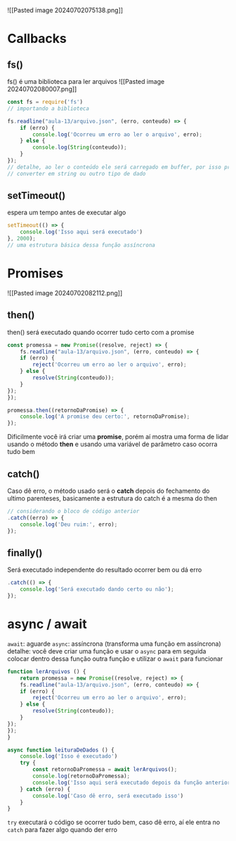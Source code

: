 ![[Pasted image 20240702075138.png]]

# Callbacks

## fs()
fs() é uma biblioteca para ler arquivos
![[Pasted image 20240702080007.png]]

```jsx
const fs = require('fs')
// importando a biblioteca

fs.readline("aula-13/arquivo.json", (erro, conteudo) => {
	if (erro) {
		console.log('Ocorreu um erro ao ler o arquivo', erro);
	} else {
		console.log(String(conteudo));
	}
});
// detalhe, ao ler o conteúdo ele será carregado em buffer, por isso precisa
// converter em string ou outro tipo de dado
```

## setTimeout()
espera um tempo antes de executar algo
```jsx
setTimeout(() => {
	console.log('Isso aqui será executado')
}, 2000);
// uma estrutura básica dessa função assíncrona
```


# Promises
![[Pasted image 20240702082112.png]]
## then()
then() será executado quando ocorrer tudo certo com a promise
```jsx
const promessa = new Promise((resolve, reject) => {
	fs.readline("aula-13/arquivo.json", (erro, conteudo) => {
	if (erro) {
		reject('Ocorreu um erro ao ler o arquivo', erro);
	} else {
		resolve(String(conteudo));
	}
});
});

promessa.then((retornoDaPromise) => {
	console.log('A promise deu certo:', retornoDaPromise);
});

```
Dificilmente você irá criar uma **promise**, porém aí mostra uma forma de lidar usando o método 
**then** e usando uma variável de parâmetro caso ocorra tudo bem

## catch()
Caso dê erro, o método usado será o **catch** depois do fechamento do ultimo parenteses, basicamente a estrutura do catch é a mesma do then
```jsx
// considerando o bloco de código anterior
.catch((erro) => {
	console.log('Deu ruim:', erro);
});

```

## finally()
Será executado independente do resultado ocorrer bem ou dá erro 
```jsx
.catch(() => {
	console.log('Será executado dando certo ou não');
}); 

```


# async / await
`await`: aguarde 
`async`: assíncrona (transforma uma função em assíncrona)
detalhe: você deve criar uma função e usar o `async` para em seguida colocar dentro dessa função outra função e utilizar o `await` para funcionar
```jsx
function lerArquivos () {
	return promessa = new Promise((resolve, reject) => {
	fs.readline("aula-13/arquivo.json", (erro, conteudo) => {
	if (erro) {
		reject('Ocorreu um erro ao ler o arquivo', erro);
	} else {
		resolve(String(conteudo));
	}
});
});
}

async function leituraDeDados () {
	console.log('Isso é executado')
	try {
		const retornoDaPromessa = await lerArquivos();
		console.log(retornoDaPromessa);
		console.log('Isso aqui será executado depois da função anterior')
	} catch (erro) {
		console.log('Caso dê erro, será executado isso')
	}
}
```

`try` executará o código se ocorrer tudo bem, caso dê erro, aí ele entra no `catch`  para fazer algo quando der erro
